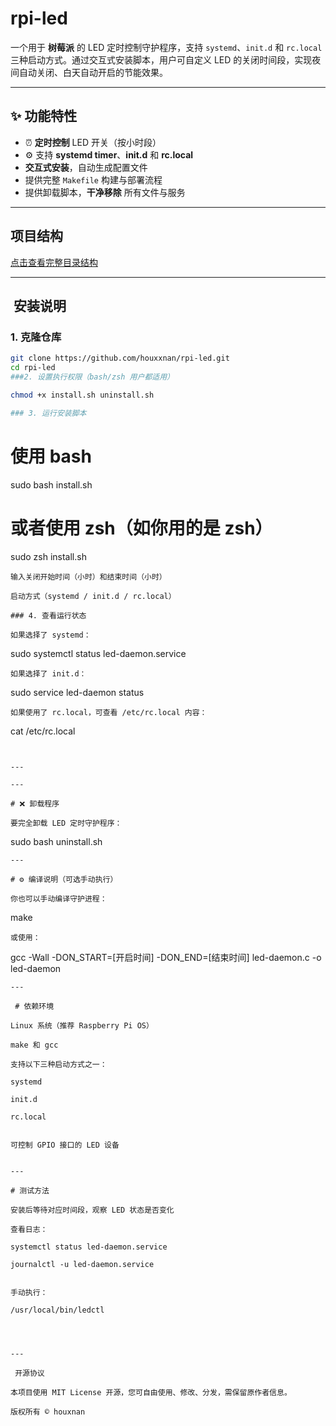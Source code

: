 # rpi-led

一个用于 **树莓派** 的 LED 定时控制守护程序，支持 `systemd`、`init.d` 和 `rc.local` 三种启动方式。通过交互式安装脚本，用户可自定义 LED 的关闭时间段，实现夜间自动关闭、白天自动开启的节能效果。

---

## ✨ 功能特性

- ⏰ **定时控制** LED 开关（按小时段）
- ⚙️ 支持 **systemd timer**、**init.d** 和 **rc.local**
-  **交互式安装**，自动生成配置文件
-  提供完整 `Makefile` 构建与部署流程
-  提供卸载脚本，**干净移除** 所有文件与服务

---

##  项目结构

[点击查看完整目录结构](doc/tree.txt)

---

## ️ 安装说明

### 1. 克隆仓库

```bash
git clone https://github.com/houxxnan/rpi-led.git
cd rpi-led
###2. 设置执行权限（bash/zsh 用户都适用）

chmod +x install.sh uninstall.sh

### 3. 运行安装脚本

```
# 使用 bash
sudo bash install.sh

# 或者使用 zsh（如你用的是 zsh）
sudo zsh install.sh
```
输入关闭开始时间（小时）和结束时间（小时）

启动方式（systemd / init.d / rc.local）

### 4. 查看运行状态

如果选择了 systemd：
```
sudo systemctl status led-daemon.service
```
如果选择了 init.d：
```
sudo service led-daemon status
```
如果使用了 rc.local，可查看 /etc/rc.local 内容：
```
cat /etc/rc.local
```


---

---

# ❌ 卸载程序

要完全卸载 LED 定时守护程序：
```
sudo bash uninstall.sh

```
---

# ⚙️ 编译说明（可选手动执行）

你也可以手动编译守护进程：
```
make
```
或使用：
```
gcc -Wall -DON_START=[开启时间] -DON_END=[结束时间] led-daemon.c -o led-daemon

```
---

 # 依赖环境

Linux 系统（推荐 Raspberry Pi OS）

make 和 gcc

支持以下三种启动方式之一：

systemd

init.d

rc.local


可控制 GPIO 接口的 LED 设备


---

# 测试方法

安装后等待对应时间段，观察 LED 状态是否变化

查看日志：

systemctl status led-daemon.service

journalctl -u led-daemon.service


手动执行：

/usr/local/bin/ledctl




---

 开源协议

本项目使用 MIT License 开源，您可自由使用、修改、分发，需保留原作者信息。

版权所有 © houxnan

